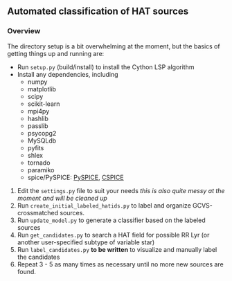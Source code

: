 ## Automated classification of HAT sources

### Overview

The directory setup is a bit overwhelming at the moment, but the basics of getting things up and running are:

*  Run `setup.py` (build/install) to install the Cython LSP algorithm
*  Install any dependencies, including
	* numpy
	* matplotlib
	* scipy
	* scikit-learn
	* mpi4py
	* hashlib
	* passlib
	* psycopg2
	* MySQLdb
	* pyfits
	* shlex
	* tornado
	* paramiko
	* spice/PySPICE: [PySPICE](https://github.com/rca/PySPICE), [CSPICE](http://naif.jpl.nasa.gov/naif/toolkit_C_PC_Linux_GCC_64bit.html)

1. Edit the `settings.py` file to suit your needs _this is also quite messy at the moment and will be cleaned up_
2. Run `create_initial_labeled_hatids.py` to label and organize GCVS-crossmatched sources.
3. Run `update_model.py` to generate a classifier based on the labeled sources
4. Run `get_candidates.py` to search a HAT field for possible RR Lyr (or another user-specified subtype of variable star)
5. Run `label_candidates.py` **to be written** to visualize and manually label the candidates
6. Repeat 3 - 5 as many times as necessary until no more new sources are found.

